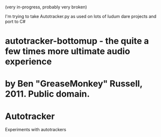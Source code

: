 (very in-progress, probably very broken)

I'm trying to take Autotracker.py as used on lots of ludum dare projects and port to C#
# autotracker-bottomup - the quite a few times more ultimate audio experience
# by Ben "GreaseMonkey" Russell, 2011. Public domain.

Autotracker
===========

Experiments with autotrackers
